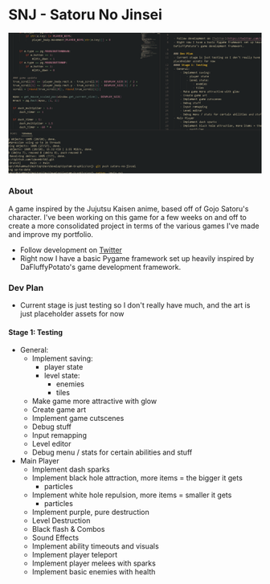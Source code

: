 # SNJ - Satoru No Jinsei
![Gameplay](./gifs/gameplay.gif)
### About
A game inspired by the Jujutsu Kaisen anime, based off of Gojo Satoru's character.
I've been working on this game for a few weeks on and off to create a more consolidated project in terms of the various games I've made and improve my portfolio. 

- Follow development on [Twitter](https://twitter.com/1dev_m0) 
- Right now I have a basic Pygame framework set up heavily inspired by DaFluffyPotato's game development framework.

### Dev Plan
- Current stage is just testing so I don't really have much, and the art is just placeholder assets for now
#### Stage 1: Testing
- General:
    - Implement saving:
        - player state
        - level state:
            - enemies
            - tiles
    - Make game more attractive with glow
    - Create game art
    - Implement game cutscenes
    - Debug stuff
    - Input remapping
    - Level editor
    - Debug menu / stats for certain abilities and stuff
- Main Player
    - Implement dash sparks
    - Implement black hole attraction, more items = the bigger it gets
        - particles
    - Implement white hole repulsion, more items = smaller it gets
        - particles
    - Implement purple, pure destruction
    - Level Destruction
    - Black flash & Combos
    - Sound Effects
    - Implement ability timeouts and visuals
    - Implement player teleport
    - Implement player melees with sparks
    - Implement basic enemies with health
